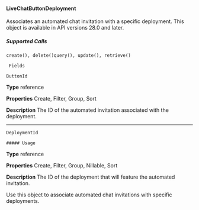 #### LiveChatButtonDeployment

Associates an automated chat invitation with a specific deployment. This object is available in API versions 28.0 and later.

##### Supported Calls
```
create(), delete()query(), update(), retrieve()

 Fields

```
```
ButtonId

```

**Type**
reference

**Properties**
Create, Filter, Group, Sort

**Description**
The ID of the automated invitation associated with the deployment.


-----

```
DeploymentId

##### Usage

```

**Type**
reference

**Properties**
Create, Filter, Group, Nillable, Sort

**Description**
The ID of the deployment that will feature the automated invitation.


Use this object to associate automated chat invitations with specific deployments.
